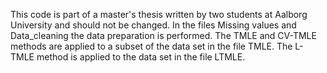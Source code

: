This code is part of a master's thesis written by two students at Aalborg University and should not be changed. 
In the files Missing values and Data_cleaning the data preparation is performed. 
The TMLE and CV-TMLE methods are applied to a subset of the data set in the file TMLE.
The L-TMLE method is applied to the data set in the file LTMLE.  
